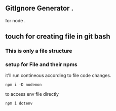 
## GitIgnore Generator .
for node .

## touch for creating file in git bash

### This is only a file structure 

### setup for File and their npms 

it'll run contineous according to file code changes.
```
npm i -D nodemon
```

to access env file directly 
```
npm i dotenv 
```
